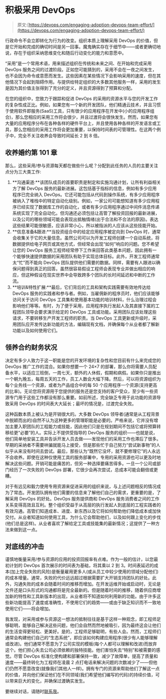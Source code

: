 # 积极采用 DevOps

> 原文:[https://devops.com/engaging-adoption-devops-team-effort/](https://devops.com/engaging-adoption-devops-team-effort/)

行政命令不会立即转化为行为的改变。组织本质上理解采用 DevOps 的价值，但是它开始和完成的确切时间是另一回事。魔鬼确实存在于细节中——或者更确切地说，存在于组织采纳思维变化和随后行动变化的能力和意愿中。

“采用”是一个常用术语，用来描述组织在传统和未来之间、在开始和完成采用 DevOps 服务之间的过渡阶段。正如您可能猜到的，采用不会在一夜之间发生，也不会因为命令或意愿而发生。这些因素在某些情况下会影响采用的速度，但在其他情况下会起到阻碍作用。与提供给特定组织的大多数其他服务一样，采用的发生是因为其价值主张得到了充分的定义，并且资源得到了预算和分配。

在您的组织中，您致力于跟踪和促进 DevOps 的采用的资源水平与您的开发工作的复杂性成正比。例如，如果您有一个新的开发团队，他们精通云技术，并且习惯于使用软件即服务(SaaS)工具，只有很少的应用程序在开发中(小的应用程序组合)，那么您相应的采用工作将会很少，并且过渡将会很快发生。然而，如果您有大量的应用程序分布在各种各样的硬件平台上，并且使用各种各样的开发语言或工具，那么您相应的采用工作将会更加重要，以保持时间表的可管理性。在这两个例子中，完全不关注收养会导致时间延长 2 到 8 倍。

## **收养婚约第 101 章** 

那么，这些采用/参与资源每天都在做些什么呢？分配到此任务的人员的主要关注点分为三大类工作:

1.  **沟通渠道:**该团队成员的首要职责是制定和实施沟通计划，让所有利益相关方了解 DevOps 服务的最新进展。这包括基于指标的信息，例如有多少应用程序已完全纳入 DevOps。它还可能包括从代码到操作系统，有多少应用程序被纳入了堆栈中的特定自动化级别。例如，一家公司可能想知道有多少应用程序已经实现了数据库工作的自动化，或者有多少应用程序通过中间件消息传递系统实现了完全自动化。但沟通还必须包括让高管了解投资回报的最新进展，以及公司的哪些领域可能会表现出抵触情绪(出于合法和不合法的原因)。表达这些结果可能很敏感，应该非常小心，所以被指派的人应该从这些技能开始。
2.  **信息准备&跟进:**当投资组合中的给定应用程序被定向到 DevOps 时，通常会收集关于它的大量信息。虽然公司可以为开发工程师创建一个自动系统，将数据提供给电子网页或其他方式，但经常会出现“如何”响应的问题。您不希望让您的 DevOps 服务工程师经常停下工作来回答此类基本问题，因此拥有一个能够快速提供数据的采用团队有助于实现总体目标。此外，开发工程师通常太“忙”而不能向 DevOps 团队提供他们需要的数据。同样，需要有人跟进以确保问题得到真正的回答。虽然很容易假设工程师会表现专业并做出相应的响应，但这种假设在现实世界中会导致跨多个团队的长时间延迟和中断的工作流。
3.  **培训&特性扩展:**最后，它们背后的工具和架构实践需要有效地传达给 DevOps 服务的实践者和参与者。例如，当雇佣新的程序员时，他们应该能够访问关于访问 DevOps 工具集和使用基本功能的培训材料，什么治理过程会影响他们等等。有时，为了便于采用，应用程序执行发起人及其直接下属的工程团队领导会要求演示给定的 DevOps 工具或功能。采用团队应该处理这些请求，不要转移生产开发工程师的职责。当 DevOps 工具更新或升级时，采用团队应开发传达新功能的方法，编辑现有文档，并确保每个从业者都了解新功能以及如何使用它们。

## **领养合约财务状况**

决定有多少人致力于这一职能是您的开发环境的复杂性和您目前有什么来完成您的 DevOps 推广工作的混合。如果你想要一个 24×7 的部署，那么你将需要人员配备水平，以适应三班倒，一周七天，额外的人休假，假期和病假。如果你只是推出一个朝九晚五，每周五天的工作，员工人数会大幅下降。然后，可以将资源组织为每个业务线一个资源，或者为产品组合中的每 50 个应用程序一个资源(支持更高的比率)。无论您将资源用于您提供的服务还是您支持的客户受众，至少有一些资源专门用于这些工作都没有那么重要。如前所述，完全缺乏专用于此功能的资源导致采用 DevOps 的时间表大大延长；最坏的情况是，过渡完全失败。

这种函数本质上被认为是开销很大的。大多数 DevOps 领导者(通常是从工程背景中脱颖而出的)自然不认为这种更多的管理职能是必要的。严格来说，它并没有增加主要入职团队的工程能力或技能，因此他们只是在规划期间不包括它或将预算转移给更“必要”的人。实际上不提供受指导的 DevOps 服务的组织——也就是说，他们简单地安装工具并告诉开发人员去做——发现他们的采用工作也滞后了很多。早期的采纳者不需要哄骗就能马上接受，但是那些忙于自己努力“尝试新事物”的人似乎从来没有时间去尝试。最后，那些认为“既然它没坏，就不要修理它”的人永远不会收养。即使在这种仅使用工具的服务部署中，专用的采用资源也可以更及时地解决这些问题。开销可能是痛苦的，但另一种选择要痛苦得多。一旦一个公司或部门经历了一次失败的 DevOps 部署，它很少会再次尝试，总成本可能会翻倍或更糟。

对于有远见和毅力使用专用资源来促进采用的组织来说，与上述问题相反的情况成为了常态。开发团队拥有他们需要的信息来了解他们自己的需求，更重要的是，了解采用 DevOps 的好处。DevOps 服务提供商和 DevOps 服务消费者之间的工作关系变得高效且互利。整个组织受益于从高层的执行发起人到底层的工程实践者的有效沟通。高管们知道成本、进度、新东西以及它将如何帮助他们降低成本或加快交付。从业者知道如何使用工具，为什么它会帮助他们，以及如何跟上变化的步伐(他们总是这样)。从业者喜欢了解给定工具或技能集的最新情况；这提供了一种方法来做到这一点。

## **对底线的冲击** 

谨慎地衡量采用/参与资源的应用的投资回报率有点难。作为一般的估计，以您最初计划的 DevOps 首次展示的时间表为基础，将其乘以 2 到 3。时间表延迟的成本(加上完全失败的风险)是衡量雇用更多人(或从员工中较少使用的领域分配他们)的成本增量。通常，失败的代价远远超过根据需要扩大开销支持团队的好处。此外，沟通失败的成本会随着时间的推移而增加。在开发运维开始或启动时，无论是文件还是口头形式的沟通都将是完全最新的。但是随着时间的推移，随着供应商增加新的特性和工具新版本的出现，从业者将不知道如何利用新的功能。由于许多这些新功能提高了速度或准确性，不使用它们的趋势——或由于缺乏知识而不一致地使用它们——将会增加。

我发现，对采用或参与资源这一想法的抵制往往是基于这样一种观念，即工程师足够聪明，能够自己解决这些问题，他们会自然而然地被吸引，因为最终这会让他们的生活变得更轻松、更美好。是的，工程师足够聪明，有些人会。然而，工程师们通常会构建他们自己的“生态系统”，即应该如何构建应用程序(很少有人能够理解或改进)。他们通常不愿意为了公司实现的模板(每个人都可以理解和改进)而放弃这个。他们担心失去公司必须依赖的独特技能。他们害怕失去“特别”和被需要的感觉。尽管 DevOps 标准化使构建和部署保持一致，减少了故障单，提高了质量和速度——最终转化为工程师在凌晨 2 点打电话来解决问题的次数减少了——但他们仍然不愿意改变(就像我们其他人一样)。拥有专门的资源来帮助他们了解这一点的价值，并向他们保证他们在不同领域(我们希望他们编写的代码)的持续价值，可以带来巨大的变化，并确保过渡确实发生。

要继续对话，请随时[联系我](/cdn-cgi/l/email-protection#95dee7fce6e1fcf4fbbbdbf0f9e6fafbd5fdfae1f8f4fcf9bbf6faf8)。